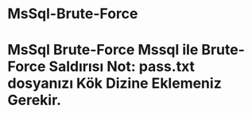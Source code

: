# MsSql-Brute-Force
# MsSql Brute-Force  Mssql ile Brute-Force Saldırısı  Not: pass.txt dosyanızı Kök Dizine Eklemeniz Gerekir.
